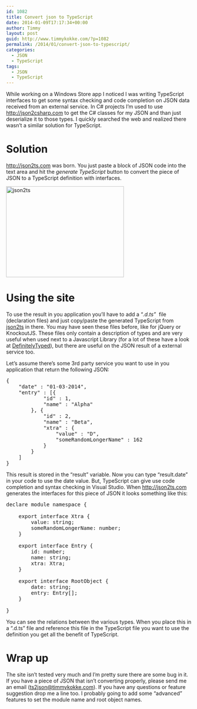 ```yaml
---
id: 1082
title: Convert json to TypeScript
date: 2014-01-09T17:17:34+00:00
author: Timmy
layout: post
guid: http://www.timmykokke.com/?p=1082
permalink: /2014/01/convert-json-to-typescript/
categories:
  - JSON
  - TypeScript
tags:
  - JSON
  - TypeScript
---
```

While working on a Windows Store app I noticed I was writing TypeScript interfaces to get some syntax checking and code completion on JSON data received from an external service. In C# projects I’m used to use <http://json2csharp.com> to get the C# classes for my JSON and than just deserialize it to those types. I quickly searched the web and realized there wasn’t a similar solution for TypeScript.

# Solution

<http://json2ts.com> was born. You just paste a block of JSON code into the text area and hit the _generate TypeScript_ button to convert the piece of JSON to a TypeScript definition with interfaces. 

<a title="json2ts" href="http://json2ts.com/" target="_blank"><img title="json2ts" style="border-left-width: 0px; border-right-width: 0px; background-image: none; border-bottom-width: 0px; padding-top: 0px; padding-left: 0px; display: inline; padding-right: 0px; border-top-width: 0px" border="0" alt="json2ts" src="/images/2014/01/image1.png" width="320" height="247" data-recalc-dims="1" /></a>

# Using the site

To use the result in you application you’ll have to add a “_.d.ts”_&#160; file (declaration files) and just copy/paste the generated TypeScript from <a href="http://json2ts.com/" target="_blank">json2ts</a> in there. You may have seen these files before, like for jQuery or KnockoutJS. These files only contain a description of types and are very useful when used next to a Javascript Library (for a lot of these have a look at <a title="DefinitelyTyped" href="https://github.com/borisyankov/DefinitelyTyped" target="_blank">DefinitelyTyped</a>), but there are useful on the JSON result of a external service too.

Let’s assume there’s some 3rd party service you want to use in you application that return the following JSON:

<pre>{
    "date" : "01-03-2014",
    "entry" : [{
            "id" : 1,
            "name" : "Alpha"
        }, {
            "id" : 2,
            "name" : "Beta",
            "xtra" : {
                "value" : "D",
                "someRandomLongerName" : 162    
            }
        }
    ]
}</pre>

This result is stored in the “result” variable. Now you can type “result.date” in your code to use the date value. But, TypeScript can give use code completion and syntax checking in Visual Studio. When <http://json2ts.com> generates the interfaces for this piece of JSON it looks something like this:

<pre>declare module namespace {

    export interface Xtra {
        value: string;
        someRandomLongerName: number;
    }

    export interface Entry {
        id: number;
        name: string;
        xtra: Xtra;
    }

    export interface RootObject {
        date: string;
        entry: Entry[];
    }

}</pre>

You can see the relations between the various types. When you place this in a “.d.ts” file and reference this file in the TypeScript file you want to use the definition you get all the benefit of TypeScript.

# Wrap up

The site isn’t tested very much and I’m pretty sure there are some bug in it. If you have a piece of JSON that isn’t converting properly, please send me an email (<a title="mailto:ts2json@timmykokke.com" href="mailto:ts2json@timmykokke.com" target="_blank">ts2json@timmykokke.com</a>). If you have any questions or feature suggestion drop me a line too. I probably going to add some “advanced” features to set the module name and root object names.